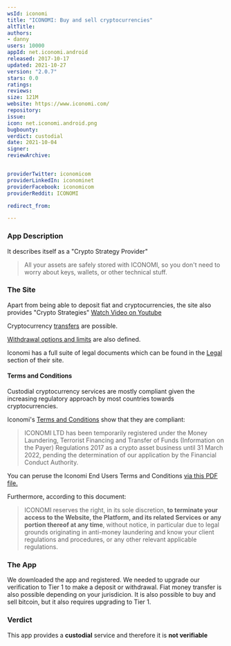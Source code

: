 ```yaml
---
wsId: iconomi
title: "ICONOMI: Buy and sell cryptocurrencies"
altTitle: 
authors:
- danny
users: 10000
appId: net.iconomi.android
released: 2017-10-17
updated: 2021-10-27
version: "2.0.7"
stars: 0.0
ratings: 
reviews: 
size: 121M
website: https://www.iconomi.com/
repository: 
issue: 
icon: net.iconomi.android.png
bugbounty: 
verdict: custodial
date: 2021-10-04
signer: 
reviewArchive:


providerTwitter: iconomicom
providerLinkedIn: iconominet
providerFacebook: iconomicom
providerReddit: ICONOMI

redirect_from:

---
```



### App Description

It describes itself as a "Crypto Strategy Provider"

> All your assets are safely stored with ICONOMI, so you don't need to worry about keys, wallets, or other technical stuff.

### The Site

Apart from being able to deposit fiat and cryptocurrencies, the site also provides "Crypto Strategies" [Watch Video on Youtube](https://www.youtube.com/watch?v=xW7Cj5ylx9U)

Cryptocurrency [transfers](https://iconomi.zendesk.com/hc/en-us/articles/115003149429-Crypto-transfer-Cryptocurrencies-deposit) are possible.

[Withdrawal options and limits](https://iconomi.zendesk.com/hc/en-us/articles/115004167829-Withdrawal-options-limits-fees) are also defined.

Iconomi has a full suite of legal documents which can be found in the [Legal](https://www.iconomi.com/legal/terms-and-conditions) section of their site.


#### Terms and Conditions

Custodial cryptocurrency services are mostly compliant given the increasing regulatory approach by most countries towards cryptocurrencies.

Iconomi's [Terms and Conditions](https://www.iconomi.com/legal/terms-and-conditions) show that they are compliant:

> ICONOMI LTD has been temporarily registered under the Money Laundering, Terrorist Financing and Transfer of Funds (Information on the Payer) Regulations 2017 as a crypto asset business until 31 March 2022, pending the determination of our application by the Financial Conduct Authority.

You can peruse the Iconomi End Users Terms and Conditions [via this PDF file.](https://static.iconomi.com/documents/ICONOMI_GTC_End_user.pdf)

Furthermore, according to this document: 

> ICONOMI reserves the right, in its sole discretion, **to terminate your access to the Website, the Platform, and its related Services or any portion thereof at any time**, without notice, in particular due to legal grounds originating in anti-money laundering and know your client regulations and procedures, or any other relevant applicable regulations.

### The App

We downloaded the app and registered. We needed to upgrade our verification to Tier 1 to make a deposit or withdrawal. Fiat money transfer is also possible depending on your jurisdicion. It is also possible to buy and sell bitcoin, but it also requires upgrading to Tier 1.

### Verdict

This app provides a **custodial** service and therefore it is **not verifiable**

